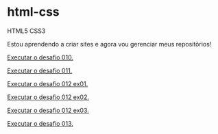 # html-css
 HTML5 CSS3

Estou aprendendo a criar sites e agora vou gerenciar meus repositórios!

<a href ="https://matheusmoreirabavosi.github.io/html-css/desafios/desafio010/desafio010.html" target="_blank">Executar o desafio 010.</a>

<a href ="https://matheusmoreirabavosi.github.io/html-css/desafios/desafio011/desafio011.html" target="_blank">Executar o desafio 011.</a>

<a href ="https://matheusmoreirabavosi.github.io/html-css/desafios/desafio012/desafio012ex01.html" target="_blank">Executar o desafio 012 ex01. </a>

<a href ="https://matheusmoreirabavosi.github.io/html-css/desafios/desafio012/desafio012ex02.html" target="_blank">Executar o desafio 012 ex02. </a>

<a href ="https://matheusmoreirabavosi.github.io/html-css/desafios/desafio012/desafio012ex03.html" target="_blank">Executar o desafio 012 ex03. </a>

<a href ="https://matheusmoreirabavosi.github.io/html-css/desafios/desafio013/index.html" target="_blank">Executar o desafio 013. </a>